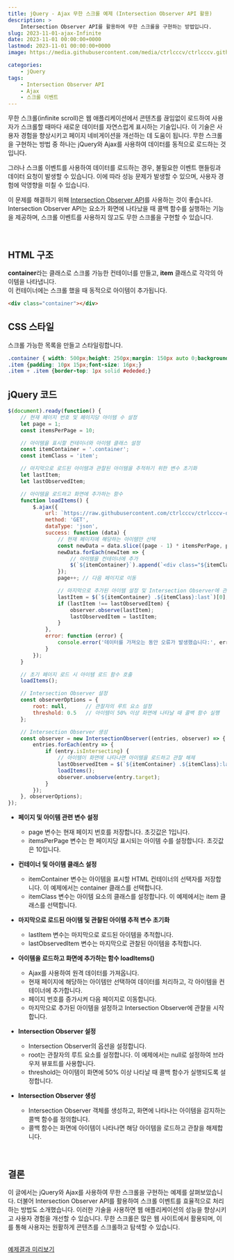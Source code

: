 ```yaml
---
title: jQuery - Ajax 무한 스크롤 예제 (Intersection Observer API 활용)
description: >  
    Intersection Observer API를 활용하여 무한 스크롤을 구현하는 방법입니다.
slug: 2023-11-01-ajax-Infinite
date: 2023-11-01 00:00:00+0000
lastmod: 2023-11-01 00:00:00+0000
image: https://media.githubusercontent.com/media/ctrlcccv/ctrlcccv.github.io/master/assets/img/post/2023-11-01-ajax-Infinite.webp

categories:
    - jQuery
tags:
    - Intersection Observer API
    - Ajax
    - 스크롤 이벤트
---
```

무한 스크롤(infinite scroll)은 웹 애플리케이션에서 콘텐츠를 끊임없이 로드하여 사용자가 스크롤할 때마다 새로운 데이터를 자연스럽게 표시하는 기술입니다. 이 기술은 사용자 경험을 향상시키고 페이지 네비게이션을 개선하는 데 도움이 됩니다. 무한 스크롤을 구현하는 방법 중 하나는 jQuery와 Ajax를 사용하여 데이터를 동적으로 로드하는 것입니다.


<div class="ads_wrap">
<ins class="adsbygoogle"
     style="display:block; text-align:center;"
     data-ad-layout="in-article"
     data-ad-format="fluid"
     data-ad-client="ca-pub-8535540836842352"
     data-ad-slot="2974559225"></ins>
<script>
     (adsbygoogle = window.adsbygoogle || []).push({});
</script>
</div>

그러나 스크롤 이벤트를 사용하여 데이터를 로드하는 경우, 불필요한 이벤트 핸들링과 데이터 요청이 발생할 수 있습니다. 이에 따라 성능 문제가 발생할 수 있으며, 사용자 경험에 악영향을 미칠 수 있습니다.

이 문제를 해결하기 위해 [Intersection Observer API](https://developer.mozilla.org/en-US/docs/Web/API/Intersection_Observer_API)를 사용하는 것이 좋습니다. Intersection Observer API는 요소가 화면에 나타났을 때 콜백 함수를 실행하는 기능을 제공하며, 스크롤 이벤트를 사용하지 않고도 무한 스크롤을 구현할 수 있습니다.  

<br>

## HTML 구조
**container**라는 클래스로 스크롤 가능한 컨테이너를 만들고, **item** 클래스로 각각의 아이템을 나타냅니다.  
이 컨테이너에는 스크롤 했을 때 동적으로 아이템이 추가됩니다.
```html
<div class="container"></div>
```

## CSS 스타일
스크롤 가능한 목록을 만들고 스타일링합니다.
```css
.container { width: 500px;height: 250px;margin: 150px auto 0;background: #fff;border: 1px solid #ededed;border-radius:6px;overflow-x: hidden;overflow-y: auto;} 
.item {padding: 10px 15px;font-size: 16px;}
.item + .item {border-top: 1px solid #ededed;}
```

## jQuery 코드
```js
$(document).ready(function() {
    // 현재 페이지 번호 및 페이지당 아이템 수 설정
    let page = 1;
    const itemsPerPage = 10;

    // 아이템을 표시할 컨테이너와 아이템 클래스 설정
    const itemContainer = '.container';
    const itemClass = 'item'; 

    // 마지막으로 로드된 아이템과 관찰된 아이템을 추적하기 위한 변수 초기화
    let lastItem;
    let lastObservedItem; 

    // 아이템을 로드하고 화면에 추가하는 함수
    function loadItems() {
        $.ajax({
            url: `https://raw.githubusercontent.com/ctrlcccv/ctrlcccv-demo/main/2023-11-01-ajax-Infinite/test.json`,
            method: 'GET',
            dataType: 'json',
            success: function (data) {
                // 현재 페이지에 해당하는 아이템만 선택
                const newData = data.slice((page - 1) * itemsPerPage, page * itemsPerPage);
                newData.forEach(newItem => {
                    // 아이템을 컨테이너에 추가
                    $(`${itemContainer}`).append(`<div class="${itemClass}">${newItem.item}</div>`);
                });
                page++; // 다음 페이지로 이동

                // 마지막으로 추가된 아이템 설정 및 Intersection Observer에 관찰
                lastItem = $(`${itemContainer} .${itemClass}:last`)[0];
                if (lastItem !== lastObservedItem) {
                    observer.observe(lastItem);
                    lastObservedItem = lastItem;
                }
            },
            error: function (error) {
                console.error('데이터를 가져오는 동안 오류가 발생했습니다:', error);
            }
        });
    }

    // 초기 페이지 로드 시 아이템 로드 함수 호출
    loadItems();

    // Intersection Observer 설정
    const observerOptions = {
        root: null,      // 관찰자의 루트 요소 설정
        threshold: 0.5   // 아이템이 50% 이상 화면에 나타날 때 콜백 함수 실행
    };

    // Intersection Observer 생성
    const observer = new IntersectionObserver((entries, observer) => {
        entries.forEach(entry => {
            if (entry.isIntersecting) {
                // 아이템이 화면에 나타나면 아이템을 로드하고 관찰 해제
                lastObservedItem = $(`${itemContainer} .${itemClass}:last`)[0];
                loadItems();
                observer.unobserve(entry.target);
            }
        });
    }, observerOptions);
});
```

<div class="ads_wrap">
<ins class="adsbygoogle"
     style="display:block; text-align:center;"
     data-ad-layout="in-article"
     data-ad-format="fluid"
     data-ad-client="ca-pub-8535540836842352"
     data-ad-slot="2974559225"></ins>
<script>
     (adsbygoogle = window.adsbygoogle || []).push({});
</script>
</div>

* **페이지 및 아이템 관련 변수 설정**  
  * page 변수는 현재 페이지 번호를 저장합니다. 초깃값은 1입니다.
  * itemsPerPage 변수는 한 페이지당 표시되는 아이템 수를 설정합니다. 초깃값은 10입니다.

* **컨테이너 및 아이템 클래스 설정**  
  * itemContainer 변수는 아이템을 표시할 HTML 컨테이너의 선택자를 저장합니다. 이 예제에서는 container 클래스를 선택합니다.
  * itemClass 변수는 아이템 요소의 클래스를 설정합니다. 이 예제에서는 item 클래스를 선택합니다.

* **마지막으로 로드된 아이템 및 관찰된 아이템 추적 변수 초기화**  
  * lastItem 변수는 마지막으로 로드된 아이템을 추적합니다.
  * lastObservedItem 변수는 마지막으로 관찰된 아이템을 추적합니다.

* **아이템을 로드하고 화면에 추가하는 함수 loadItems()**  
  * Ajax를 사용하여 원격 데이터를 가져옵니다.
  * 현재 페이지에 해당하는 아이템만 선택하여 데이터를 처리하고, 각 아이템을 컨테이너에 추가합니다.
  * 페이지 번호를 증가시켜 다음 페이지로 이동합니다.
  * 마지막으로 추가된 아이템을 설정하고 Intersection Observer에 관찰을 시작합니다.

* **Intersection Observer 설정**  
  * Intersection Observer의 옵션을 설정합니다.
  * root는 관찰자의 루트 요소를 설정합니다. 이 예제에서는 null로 설정하여 브라우저 뷰포트를 사용합니다.
  * threshold는 아이템이 화면에 50% 이상 나타날 때 콜백 함수가 실행되도록 설정합니다.

* **Intersection Observer 생성**  
  * Intersection Observer 객체를 생성하고, 화면에 나타나는 아이템을 감지하는 콜백 함수를 정의합니다.
  * 콜백 함수는 화면에 아이템이 나타나면 해당 아이템을 로드하고 관찰을 해제합니다.  
<br>

## 결론
이 글에서는 jQuery와 Ajax를 사용하여 무한 스크롤을 구현하는 예제를 살펴보았습니다. 더불어 Intersection Observer API를 활용하여 스크롤 이벤트를 효율적으로 처리하는 방법도 소개했습니다. 이러한 기술을 사용하면 웹 애플리케이션의 성능을 향상시키고 사용자 경험을 개선할 수 있습니다. 무한 스크롤은 많은 웹 사이트에서 활용되며, 이를 통해 사용자는 원활하게 콘텐츠를 스크롤하고 탐색할 수 있습니다.  
<br>

<div class="btn_wrap">
    <a target="_blank" href="https://ctrlcccv.github.io/ctrlcccv-demo/2023-11-01-ajax-Infinite/">예제결과 미리보기</a>
</div>
